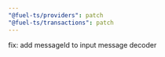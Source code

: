 ```yaml
---
"@fuel-ts/providers": patch
"@fuel-ts/transactions": patch
---
```


fix: add messageId to input message decoder
